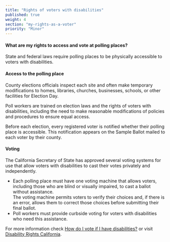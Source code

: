 ```yaml
---
title: "Rights of voters with disabilities"
published: true
weight: 4
section: "my-rights-as-a-voter"
priority: "Minor"
---
```

#### What are my rights to access and vote at polling places?  
State and federal laws require polling places to be physically accessible to voters with disabilities.  

#### Access to the polling place  
County elections officials inspect each site and often make temporary modifications to homes, libraries, churches, businesses, schools, or other facilities for Election Day.  

Poll workers are trained on election laws and the rights of voters with disabilities, including the need to make reasonable modifications of policies and procedures to ensure equal access.  

Before each election, every registered voter is notified whether their polling place is accessible. This notification appears  on the Sample Ballot mailed to each voter by their county.  

#### Voting  
The California Secretary of State has approved several voting systems for use that allow voters with disabilities to cast their votes privately and independently.
- Each polling place must have one voting machine that allows voters, including those who are blind or visually impaired, to cast a ballot without assistance.  
	The voting machine permits voters to verify their choices and, if there is an error, allows them to correct those choices before submitting their final ballot.
- Poll workers must provide curbside voting for voters with disabilities who need this assistance.  

For more information check [How do I vote if I have disabilities?](#menu-item-how-do-i-vote-if-i-have-disabilities) or visit [Disability Rights California](http://www.disabilityrightsca.org/pubs/PublicationsVoting.htm). 
